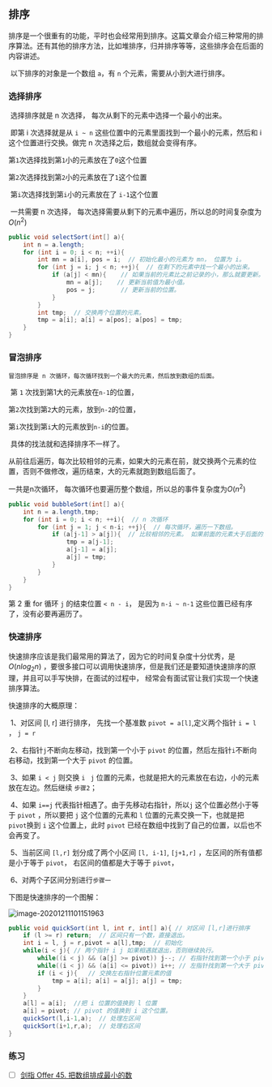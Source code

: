 ## 排序

​	排序是一个很重有的功能，平时也会经常用到排序。这篇文章会介绍三种常用的排序算法。还有其他的排序方法，比如堆排序，归并排序等等，这些排序会在后面的内容讲述。



​	以下排序的对象是一个数组 `a`，有 `n` 个元素，需要从小到大进行排序。

### 选择排序

​	选择排序就是 n 次选择， 每次从剩下的元素中选择一个最小的出来。

​	即第 i 次选择就是从 `i ~ n` 这些位置中的元素里面找到一个最小的元素，然后和 i 这个位置进行交换。做完 n 次选择之后，数组就会变得有序。

​	第`1`次选择找到第`1`小的元素放在了`0`这个位置

​	第`2`次选择找到第`2`小的元素放在了`1`这个位置

​	第`i`次选择找到第`i`小的元素放在了 `i-1`这个位置

​	一共需要 n 次选择， 每次选择需要从剩下的元素中遍历，所以总的时间复杂度为 $O(n^2)$

```java
public void selectSort(int[] a){
    int n = a.length;
    for (int i = 0; i < n; ++i){
        int mn = a[i], pos = i;  // 初始化最小的元素为 mn， 位置为 i。
        for (int j = i; j < n; ++j){  // 在剩下的元素中找一个最小的出来。
            if (a[j] < mn){    // 如果当前的元素比之前记录的小，那么就要更新。
                mn = a[j];    // 更新当前值为最小值。
                pos = j;       // 更新当前的位置。
            }
        }
        int tmp;  // 交换两个位置的元素。
        tmp = a[i]; a[i] = a[pos]; a[pos] = tmp;
    }
}
```

### 冒泡排序

 	冒泡排序是 n 次循环，每次循环找到一个最大的元素，然后放到数组的后面。

​	第 `1` 次找到第1大的元素放在`n-1`的位置， 

​	第`2`次找到第`2`大的元素，放到`n-2`的位置，

​	第`i`次找到第`i`大的元素放到`n-i`的位置。

​	具体的找法就和选择排序不一样了。

​	从前往后遍历，每次比较相邻的元素，如果大的元素在前，就交换两个元素的位置，否则不做修改，遍历结束，大的元素就跑到数组后面了。

一共是n次循环， 每次循环也要遍历整个数组，所以总的事件复杂度为$O(n^2)$



```java
public void bubbleSort(int[] a){
    int n = a.length,tmp;
    for (int i = 0; i < n; ++i){  // n 次循环
        for (int j = 1; j < n-i; ++j){  // 每次循环，遍历一下数组。
            if (a[j-1] > a[j]){  // 比较相邻的元素。 如果前面的元素大于后面的元素，那么就交换。
                tmp = a[j-1];
                a[j-1] = a[j];
                a[j] = tmp;
            }
        }
    }
}
```

第 2 重 for 循环 `j` 的结束位置 `< n - i`， 是因为 `n-i ~ n-1` 这些位置已经有序了，没有必要再遍历了。

### 快速排序

​	快速排序应该是我们最常用的算法了，因为它的时间复杂度十分优秀，是$O(nlog_2n)$ ，要很多接口可以调用快速排序，但是我们还是要知道快速排序的原理，并且可以手写快排，在面试的过程中， 经常会有面试官让我们实现一个快速排序算法。



快速排序的大概原理：

​	1、对区间 [l, r] 进行排序， 先找一个基准数 `pivot = a[l]`,定义两个指针 `i = l` ， `j = r`

​	2、右指针`j`不断向左移动，找到第一个小于 `pivot` 的位置，然后左指针`i`不断向右移动，找到第一个大于 `pivot` 的位置。

​	3、如果 `i < j` 则交换 `i` ` j` 位置的元素，也就是把大的元素放在右边，小的元素放在左边。然后继续 `步骤2`； 

​	4、如果 `i==j` 代表指针相遇了。由于先移动右指针，所以`j` 这个位置必然小于等于 `pivot` ，所以要把 `j` 这个位置的元素和 `l` 位置的元素交换一下，也就是把 `pivot`换到 `i` 这个位置上，此时 `pivot` 已经在数组中找到了自己的位置，以后也不会再变了。

​	5、当前区间 `[l,r]` 划分成了两个小区间 `[l, i-1]`, `[j+1,r]` ，左区间的所有值都是小于等于 `pivot`， 右区间的值都是大于等于 `pivot`，

​	6、对两个子区间分别进行`步骤一`

 下图是快速排序的一个图解：

![image-20201211101151963](https://i.loli.net/2020/12/11/ROcCgjwJsZv9B7z.png)



```java
public void quickSort(int l, int r, int[] a){ // 对区间 [l,r]进行排序
    if (l >= r) return;  // 区间只有一个数，直接退出。
    int i = l, j = r,pivot = a[l],tmp;  // 初始化
    while(i < j){ // 两个指针 i j 如果相遇就退出，否则继续执行。
        while((i < j) && (a[j] >= pivot)) j--; // 右指针找到第一个小于 pivot 的位置
        while((i < j) && (a[i] <= pivot)) i++; // 左指针找到第一个大于 pivot 的位置
        if (i < j){   // 交换左右指针位置元素的值
            tmp = a[i]; a[i] = a[j]; a[j] = tmp;
        }
    }
    a[l] = a[i];  //把 i 位置的值换到 l 位置
    a[i] = pivot; // pivot 的值换到 i 这个位置。
    quickSort(l,i-1,a);  // 处理左区间
    quickSort(i+1,r,a);  // 处理右区间
}
```



### 练习

- [ ] [剑指 Offer 45. 把数组排成最小的数](https://leetcode-cn.com/problems/ba-shu-zu-pai-cheng-zui-xiao-de-shu-lcof/)














